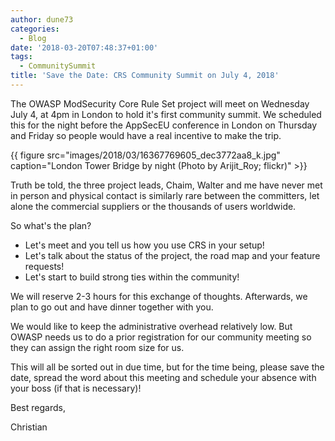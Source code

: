 ```yaml
---
author: dune73
categories:
  - Blog
date: '2018-03-20T07:48:37+01:00'
tags:
  - CommunitySummit
title: 'Save the Date: CRS Community Summit on July 4, 2018'
---
```



The OWASP ModSecurity Core Rule Set project will meet on Wednesday July 4, at 4pm in London to hold it's first community summit. We scheduled this for the night before the AppSecEU conference in London on Thursday and Friday so people would have a real incentive to make the trip.

{{ figure src="images/2018/03/16367769605_dec3772aa8_k.jpg" caption="London Tower Bridge by night (Photo by Arijit_Roy; flickr)" >}}

Truth be told, the three project leads, Chaim, Walter and me have never met in person and physical contact is similarly rare between the committers, let alone the commercial suppliers or the thousands of users worldwide.

So what's the plan?

- Let's meet and you tell us how you use CRS in your setup!
- Let's talk about the status of the project, the road map and your feature requests!
- Let's start to build strong ties within the community!

We will reserve 2-3 hours for this exchange of thoughts. Afterwards, we plan to go out and have dinner together with you.

We would like to keep the administrative overhead relatively low. But OWASP needs us to do a prior registration for our community meeting so they can assign the right room size for us.

This will all be sorted out in due time, but for the time being, please save the date, spread the word about this meeting and schedule your absence with your boss (if that is necessary)!

Best regards,

Christian
